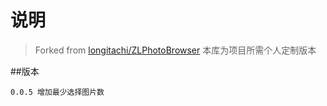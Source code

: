 # 说明

> Forked from [longitachi/ZLPhotoBrowser](https://github.com/longitachi/ZLPhotoBrowser.git) 本库为项目所需个人定制版本

##版本

```
0.0.5 增加最少选择图片数

```
